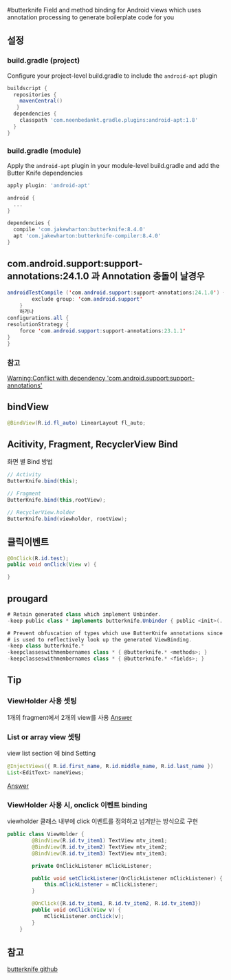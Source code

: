 #butterknife
Field and method binding for Android views which uses annotation processing to generate boilerplate code for you
## 설정
### build.gradle (project)
Configure your project-level build.gradle to include the `android-apt` plugin
```gradle
buildscript {
  repositories {
    mavenCentral()
   }
  dependencies {
    classpath 'com.neenbedankt.gradle.plugins:android-apt:1.8'
  }
}
```
### build.gradle (module)
Apply the `android-apt` plugin in your module-level build.gradle and add the Butter Knife dependencies
```gradle
apply plugin: 'android-apt'

android {
  ...
}

dependencies {
  compile 'com.jakewharton:butterknife:8.4.0'
  apt 'com.jakewharton:butterknife-compiler:8.4.0'
}
```
## com.android.support:support-annotations:24.1.0 과 Annotation 충돌이 날경우
```java
androidTestCompile ('com.android.support:support-annotations:24.1.0') {
        exclude group: 'com.android.support'
    }
    하거나
configurations.all {
resolutionStrategy {
    force 'com.android.support:support-annotations:23.1.1'
}
}
```
### 참고
[Warning:Conflict with dependency 'com.android.support:support-annotations'](http://stackoverflow.com/a/36897759/6811452)

## bindView
```java
@BindView(R.id.fl_auto) LinearLayout fl_auto;
```
## Acitivity, Fragment, RecyclerView Bind
화면 별 Bind 방법
```java
// Activity
ButterKnife.bind(this);

// Fragment
ButterKnife.bind(this,rootView);

// RecyclerView.holder
ButterKnife.bind(viewholder, rootView);
```
##  클릭이벤트
```java
@OnClick(R.id.test);
public void onClick(View v) {

}
```
## prougard
```gradle
# Retain generated class which implement Unbinder.
-keep public class * implements butterknife.Unbinder { public <init>(...); }

# Prevent obfuscation of types which use ButterKnife annotations since the simple name
# is used to reflectively look up the generated ViewBinding.
-keep class butterknife.*
-keepclasseswithmembernames class * { @butterknife.* <methods>; }
-keepclasseswithmembernames class * { @butterknife.* <fields>; }
```

## Tip
### ViewHolder 사용 셋팅
1개의 fragment에서 2개의 view를 사용
[Answer](http://stackoverflow.com/a/24922397/6811452)
### List or array view 셋팅
view list section 에 bind Setting
```java
@InjectViews({ R.id.first_name, R.id.middle_name, R.id.last_name })
List<EditText> nameViews;
```
[Answer](http://stackoverflow.com/a/24270313/6811452)
### ViewHolder 사용 시, onclick 이벤트 binding
viewholder 클래스 내부에 click 이벤트를 정의하고 넘겨받는 방식으로 구현
```java
public class ViewHolder {
		@BindView(R.id.tv_item1) TextView mtv_item1;
		@BindView(R.id.tv_item2) TextView mtv_item2;
		@BindView(R.id.tv_item3) TextView mtv_item3;

		private OnClickListener mClickListener;

		public void setClickListener(OnClickListener mClickListener) {
			this.mClickListener = mClickListener;
		}

		@OnClick({R.id.tv_item1, R.id.tv_item2, R.id.tv_item3})
		public void onClick(View v) {
			mClickListener.onClick(v);
		}
	}
```

## 참고
[butterknife github](https://github.com/JakeWharton/butterknife)
